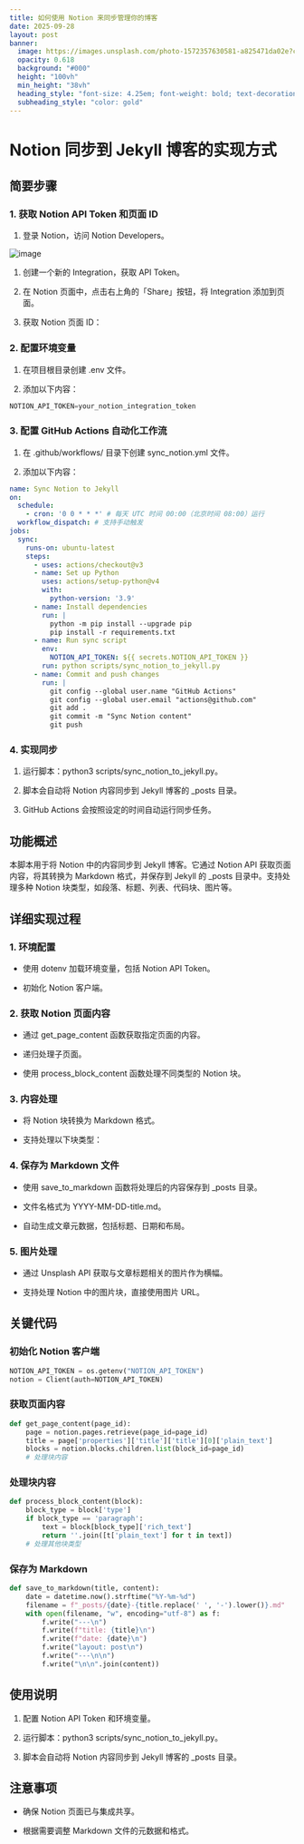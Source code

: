 ```yaml
---
title: 如何使用 Notion 来同步管理你的博客
date: 2025-09-28
layout: post
banner:
  image: https://images.unsplash.com/photo-1572357630581-a825471da02e?crop=entropy&cs=tinysrgb&fit=max&fm=jpg&ixid=M3w2OTIwMzJ8MHwxfHJhbmRvbXx8fHx8fHx8fDE3NTkwNDA5Mzd8&ixlib=rb-4.1.0&q=80&w=1080
  opacity: 0.618
  background: "#000"
  height: "100vh"
  min_height: "38vh"
  heading_style: "font-size: 4.25em; font-weight: bold; text-decoration: underline"
  subheading_style: "color: gold"
---
```


# Notion 同步到 Jekyll 博客的实现方式

## 简要步骤

### 1. 获取 Notion API Token 和页面 ID

1. 登录 Notion，访问 Notion Developers。

![image](https://prod-files-secure.s3.us-west-2.amazonaws.com/a7a0cc5a-89b9-4cda-8686-1fba0ca52f40/d19c1afe-dea5-4312-9333-786b0ba83054/image.png?X-Amz-Algorithm=AWS4-HMAC-SHA256&X-Amz-Content-Sha256=UNSIGNED-PAYLOAD&X-Amz-Credential=ASIAZI2LB466VUKXKSVN%2F20250928%2Fus-west-2%2Fs3%2Faws4_request&X-Amz-Date=20250928T062856Z&X-Amz-Expires=3600&X-Amz-Security-Token=IQoJb3JpZ2luX2VjECoaCXVzLXdlc3QtMiJIMEYCIQD6ctnl6SvfiSk0LlWyDf5BoWqRjzsCy3grzhzcRQVYFAIhANW3Rlj82ywbiJon0gzFMfehvDOtiEIwkZ%2Bdf42UAeOkKogECLP%2F%2F%2F%2F%2F%2F%2F%2F%2F%2FwEQABoMNjM3NDIzMTgzODA1IgzB0RWGSX6tssv50Igq3APLCOLUS8hUZUj2wOGQeCD5KqqXfRe8G8SJC2vqC1QeEL9n44gDxI0zxyfUBT%2B9pi9JOiqfCxmYwlT%2FJtuml7rEpp6EPfyMUTQTTXsvhFP%2FtUGJhLXiBqXvUSyTZ9u8V3G%2FVv9no5KuVDRZ1XVDJIA5vjDa3X47UrI3NUA04Cuw01avXeA0XXugwoE5T%2FiyJruN4cEqVpUdjPj4GnmI5cgUan1o5VcV%2FmE4RoZcUuBLm%2F3VSrCuMU%2FivfRFkqFVR9QxJ0ZMeJ4PC599P6vzXI1XsoYK8dWhasQzvhNmCB92tZmYJvpwAP4q1E8zlKctME1NYwIshZfGyA6yJGOwbXeRJPG3cq%2FFF%2FkyUNrk4bATsKazLHtKu4%2FVhPMCohLyHwG0%2F1prtiovVP49iVfXD9%2BnrN0PuuuWPrqAbK3JbLJcWHJfaP8%2FfxeXAujz3jFN4KsXMgfuST3yQIsixHMTDVaqSl55twEwC3JJxXSI5MRC42B9H0uEtEHf8KF7DbOd8nnDvzxyqZMjJ%2BXxmgRo%2FNEq9UghMC2om7NSJLGGH8pTiYAlFcXwOeMtJ1nhdkmF6HJ1%2Fg3u8%2FtCg9fftrA3FcOrqF7qfISJUX09OXVKjwPSb%2BnQ1%2Bxx6%2BFZHUmeJTDZr%2BLGBjqkAYdrfwegqy0k%2BqYvj3EdRFDj62ekAFZkOMl%2BS9WBkpCHOBuxmrib7ZEslAXoTwSIEDEsT1uY%2By8hK80cqb9u%2BEKXGj3uGlltdU92XnjEMz09CYPoq4zBfdJYWkWf%2BO%2BKYz3f0UyC1IiIm2coa%2Bkl6yyN6MTpO9IlIaAJg7RvsYIrK495dPXMofAwolSyO4M%2FGg%2BLhpEx4DUZ5XXO%2F2KPoTnLhBCH&X-Amz-Signature=fb0027fcd86284f1f040c3f00c8ce075321ffe1ec57c6323ac519fb88fb641df&X-Amz-SignedHeaders=host&x-amz-checksum-mode=ENABLED&x-id=GetObject)

1. 创建一个新的 Integration，获取 API Token。

1. 在 Notion 页面中，点击右上角的「Share」按钮，将 Integration 添加到页面。

1. 获取 Notion 页面 ID：


### 2. 配置环境变量

1. 在项目根目录创建 .env 文件。

1. 添加以下内容：

```javascript
NOTION_API_TOKEN=your_notion_integration_token
```

### 3. 配置 GitHub Actions 自动化工作流

1. 在 .github/workflows/ 目录下创建 sync_notion.yml 文件。

1. 添加以下内容：

```yaml
name: Sync Notion to Jekyll
on:
  schedule:
    - cron: '0 0 * * *' # 每天 UTC 时间 00:00（北京时间 08:00）运行
  workflow_dispatch: # 支持手动触发
jobs:
  sync:
    runs-on: ubuntu-latest
    steps:
      - uses: actions/checkout@v3
      - name: Set up Python
        uses: actions/setup-python@v4
        with:
          python-version: '3.9'
      - name: Install dependencies
        run: |
          python -m pip install --upgrade pip
          pip install -r requirements.txt
      - name: Run sync script
        env:
          NOTION_API_TOKEN: ${{ secrets.NOTION_API_TOKEN }}
        run: python scripts/sync_notion_to_jekyll.py
      - name: Commit and push changes
        run: |
          git config --global user.name "GitHub Actions"
          git config --global user.email "actions@github.com"
          git add .
          git commit -m "Sync Notion content"
          git push
```

### 4. 实现同步

1. 运行脚本：python3 scripts/sync_notion_to_jekyll.py。

1. 脚本会自动将 Notion 内容同步到 Jekyll 博客的 _posts 目录。

1. GitHub Actions 会按照设定的时间自动运行同步任务。

## 功能概述

本脚本用于将 Notion 中的内容同步到 Jekyll 博客。它通过 Notion API 获取页面内容，将其转换为 Markdown 格式，并保存到 Jekyll 的 _posts 目录中。支持处理多种 Notion 块类型，如段落、标题、列表、代码块、图片等。

## 详细实现过程

### 1. 环境配置

- 使用 dotenv 加载环境变量，包括 Notion API Token。

- 初始化 Notion 客户端。

### 2. 获取 Notion 页面内容

- 通过 get_page_content 函数获取指定页面的内容。

- 递归处理子页面。

- 使用 process_block_content 函数处理不同类型的 Notion 块。

### 3. 内容处理

- 将 Notion 块转换为 Markdown 格式。

- 支持处理以下块类型：


### 4. 保存为 Markdown 文件

- 使用 save_to_markdown 函数将处理后的内容保存到 _posts 目录。

- 文件名格式为 YYYY-MM-DD-title.md。

- 自动生成文章元数据，包括标题、日期和布局。

### 5. 图片处理

- 通过 Unsplash API 获取与文章标题相关的图片作为横幅。

- 支持处理 Notion 中的图片块，直接使用图片 URL。

## 关键代码

### 初始化 Notion 客户端

```python
NOTION_API_TOKEN = os.getenv("NOTION_API_TOKEN")
notion = Client(auth=NOTION_API_TOKEN)
```

### 获取页面内容

```python
def get_page_content(page_id):
    page = notion.pages.retrieve(page_id=page_id)
    title = page['properties']['title']['title'][0]['plain_text']
    blocks = notion.blocks.children.list(block_id=page_id)
    # 处理块内容
```

### 处理块内容

```python
def process_block_content(block):
    block_type = block['type']
    if block_type == 'paragraph':
        text = block[block_type]['rich_text']
        return ''.join([t['plain_text'] for t in text])
    # 处理其他块类型
```

### 保存为 Markdown

```python
def save_to_markdown(title, content):
    date = datetime.now().strftime("%Y-%m-%d")
    filename = f"_posts/{date}-{title.replace(' ', '-').lower()}.md"
    with open(filename, "w", encoding="utf-8") as f:
        f.write("---\n")
        f.write(f"title: {title}\n")
        f.write(f"date: {date}\n")
        f.write("layout: post\n")
        f.write("---\n\n")
        f.write("\n\n".join(content))
```

## 使用说明

1. 配置 Notion API Token 和环境变量。

1. 运行脚本：python3 scripts/sync_notion_to_jekyll.py。

1. 脚本会自动将 Notion 内容同步到 Jekyll 博客的 _posts 目录。

## 注意事项

- 确保 Notion 页面已与集成共享。

- 根据需要调整 Markdown 文件的元数据和格式。
